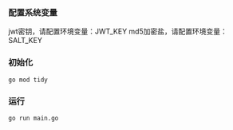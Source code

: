 ### 配置系统变量
jwt密钥，请配置环境变量：JWT_KEY
md5加密盐，请配置环境变量：SALT_KEY
### 初始化 
`go mod tidy`
### 运行
`go run main.go`